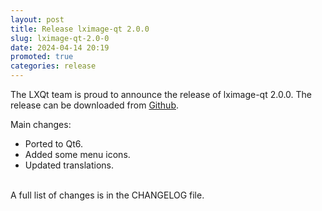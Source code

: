 ```yaml
---
layout: post
title: Release lximage-qt 2.0.0
slug: lximage-qt-2.0-0
date: 2024-04-14 20:19
promoted: true
categories: release
---
```


The LXQt team is proud to announce the release of lximage-qt 2.0.0.
The release can be downloaded from [Github](https://github.com/lxqt/lximage-qt/releases).

Main changes:

 * Ported to Qt6.
 * Added some menu icons.
 * Updated translations.

<br/>
A full list of changes is in the CHANGELOG file.
<br/>
